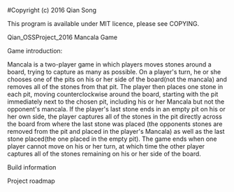 #Copyright (c) 2016 Qian Song

This program is available under MIT licence, please see COPYING.
 
Qian_OSSProject_2016
Mancala Game

Game introduction:

Mancala is a two-player game in which players moves stones around a board, trying to capture as many as possible.
On a player's turn, he or she chooses one of the pits on his or her side of the board(not the mancala) and removes all of the stones from that pit. The player then places one stone in each pit, moving counterclockwise around the board, starting with the pit immediately next to the chosen pit, including his or her Mancala but not the opponent's mancala. If the player's last stone ends in an empty pit on his or her own side, the player captures all of the stones in the pit directly across the board from where the last stone was placed (the opponents stones are removed from the pit and placed in the player's Mancala) as well as the last stone placed(the one placed in the empty pit). The game ends when one player cannot move on his or her turn, at which time the other player captures all of the stones remaining on his or her side of the board.



Build information


Project roadmap
